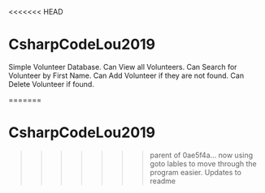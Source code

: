 <<<<<<< HEAD
# CsharpCodeLou2019
Simple Volunteer Database.
Can View all Volunteers.
Can Search for Volunteer by First Name.
Can Add Volunteer if they are not found.
Can Delete Volunteer if found.

=======
# CsharpCodeLou2019
>>>>>>> parent of 0ae5f4a... now using goto lables to move through the program easier.  Updates to readme
